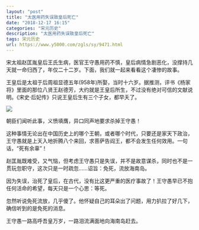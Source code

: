 ```yaml
---
layout: "post"
title: "太医用药失误致皇后死亡"
date: "2018-12-17 16:15"
categories: "宋元历史"
description: "太医用药失误致皇后死亡"
tags: 宋元历史
url: https://www.y5000.com/zgls/sy/9471.html
---
```






宋太祖赵匡胤皇后王氏生病，医官王守愚用药不慎，皇后病情急剧恶化，没撑持几天就一命归西了，年仅二十二岁。下面，我们就一起来看看这个凄惨的故事。

王皇后是太祖于后周祖显德五年(958年)所娶，当时十六岁。据推测，评书《杨家将》里面的那位八贤王赵德芳，大约就是王皇后所生，不过没有绝对可信的文献说明。《宋史·后妃传》只说王皇后生有三个子女，都早夭了。

![](/uploads/allimg/170106/6-1F106114959405.JPG)

朝臣们闻听此事，义愤填膺，异口同声地要求杀掉王守愚！

这种事情无论出在中国历史上的哪个王朝，或者哪个时代，只要还是家天下政治，王守愚就是上天入地折腾八个来回，求菩萨告阎王，都不会发生任何效用。一句话，“死有余辜”！

赵匡胤既难受，又气恼，但考虑王守愚只是失误，并不是故意谋杀，同时也不是一贯玩忽职守，这次只是一时疏忽……诏旨：免死，流放海南岛。

因为失误，治死了皇后，在古代，没有比这更严重的医疗事故了！王守愚早已不抱任何活命的希望，每天只是一个心思：等死。

忽然听说免死流放，几乎傻了。他怀疑自己的耳朵出了问题，用力扒拉了好几下，确信听到的是免死的消息。

王守愚一路高呼吾皇万岁，一路泪流满面地向海南岛赶去。
